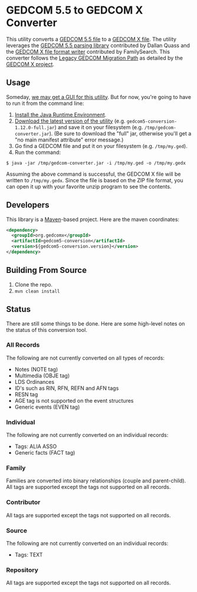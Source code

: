 GEDCOM 5.5 to GEDCOM X Converter
================================

This utility converts a [GEDCOM 5.5 file](http://www.gedcomx.org/GEDCOM-5.5.1.pdf) to a
[GEDCOM X file](https://github.com/FamilySearch/gedcomx/blob/master/specifications/file-format-specification.md).
The utility leverages the [GEDCOM 5.5 parsing library](https://github.com/FamilySearch/gedcom5-java)
contributed by Dallan Quass and the [GEDCOM X file format writer](https://github.com/FamilySearch/gedcomx-fileformat-java)
contributed by FamilySearch. This converter follows the [Legacy GEDCOM Migration Path](http://www.gedcomx.org/Legacy-GEDCOM-Migration-Path.html)
as detailed by the [GEDCOM X project](http://www.gedcomx.org).

## Usage

Someday, [we may get a GUI for this utility](https://github.com/FamilySearch/gedcom5-conversion/issues/1).
But for now, you're going to have to run it from the command line:

1. [Install the Java Runtime Environment](http://java.com/en/download/index.jsp).
2. [Download the latest version of the utility](https://repo1.maven.org/maven2/org/gedcomx/gedcom5-conversion/) (e.g. `gedcom5-conversion-1.12.0-full.jar`) and save it on your filesystem (e.g. `/tmp/gedcom-converter.jar`). (Be sure to download the "full" jar, otherwise you'll get a "no main manifest attribute" error message.)
3. Go find a GEDCOM file and put it on your filesystem (e.g. `/tmp/my.ged`).
4. Run the command:

```
$ java -jar /tmp/gedcom-converter.jar -i /tmp/my.ged -o /tmp/my.gedx
```

Assuming the above command is successful, the GEDCOM X file will be written to `/tmp/my.gedx`. Since the file
is based on the ZIP file format, you can open it up with your favorite unzip program to see the contents.

## Developers

This library is a [Maven](http://maven.apache.org/)-based project. Here are the maven coordinates:

```xml
<dependency>
  <groupId>org.gedcomx</groupId>
  <artifactId>gedcom5-conversion</artifactId>
  <version>${gedcom5-conversion.version}</version>
</dependency>
```

## Building From Source

1. Clone the repo.
2. `mvn clean install`

## Status

There are still some things to be done. Here are some high-level notes on the status of this conversion tool.

### All Records

The following are not currently converted on all types of records:

* Notes (NOTE tag)
* Multimedia (OBJE tag)
* LDS Ordinances
* ID's such as RIN, RFN, REFN and AFN tags
* RESN tag
* AGE tag is not supported on the event structures
* Generic events (EVEN tag)

### Individual

The following are not currently converted on an individual records:

* Tags: ALIA ASSO
* Generic facts (FACT tag)

### Family

Families are converted into binary relationships (couple and parent-child). All tags are supported except the tags not supported on all records.

### Contributor

All tags are supported except the tags not supported on all records.

### Source

The following are not currently converted on an individual records:

* Tags: TEXT

### Repository

All tags are supported except the tags not supported on all records.
